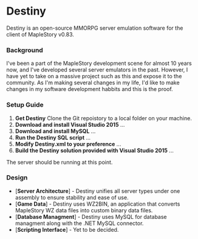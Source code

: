 # Destiny

Destiny is an open-source MMORPG server emulation software for the client of MapleStory v0.83.

### Background

I've been a part of the MapleStory development scene for almost 10 years now, and I've developed several server emulators in the past. However, I have yet to take on a massive project such as this and expose it to the community. As I'm making several changes in my life, I'd like to make changes in my software development habbits and this is the proof.

### Setup Guide
1. **Get Destiny**
Clone the Git repoistory to a local folder on your machine.
2. **Download and install Visual Studio 2015**
...
3. **Download and install MySQL**
...
4. **Run the Destiny SQL script**
...
5. **Modify Destiny.xml to your preference**
...
6. **Build the Destiny solution provided with Visual Studio 2015**
...

The server should be running at this point.

### Design

* [**Server Architecture**] - Destiny unifies all server types under one assembly to ensure stability and ease of use.
* [**Game Data**] - Destiny uses WZ2BIN, an application that converts MapleStory WZ data files into custom binary data files.
* [**Database Managment**] - Destiny uses MySQL for database managment along with the .NET MySQL connector.
* [**Scripting Interface**] - Yet to be decided.
